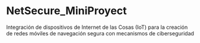 # NetSecure_MiniProyect
 Integración de dispositivos de Internet de las Cosas (IoT)  para la creación de redes móviles de navegación segura con mecanismos de ciberseguridad

